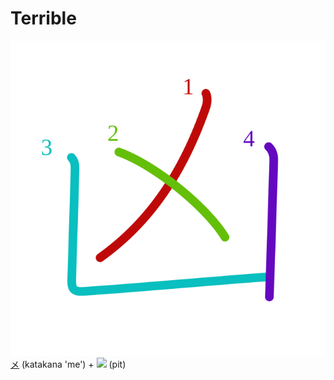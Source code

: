 # Terrible
![凶](../kanji-colorize/51f6.svg)
[メ](メ.md) (katakana 'me') + ![](http://www.kanjidamage.com/assets/radsmall/pit-a778a1d9c67824c3999a6c804f118680dfa6be766f3f5a28fa5cef3355516dcc.jpg) (pit)